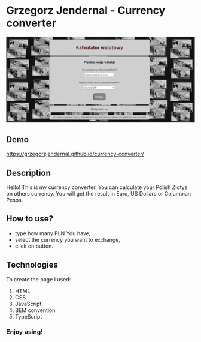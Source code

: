 # Grzegorz Jendernal - Currency converter
![Site screen](https://raw.githubusercontent.com/GrzegorzJendernal/currency-converter/main/images/currencyCalc.png)
## Demo
https://grzegorzjendernal.github.io/currency-converter/
## Description
Hello! This is my currency converter. You can calculate your Polish Zlotys on others currency. You will get the result in Euro, US Dollars or Columbian Pesos.
## How to use?
- type how many PLN You have,
- select the currency you want to exchange,
- click on button.
## Technologies
To create the page I used:
1. HTML
2. CSS
3. JavaScript
4. BEM convention
5. TypeScript
### Enjoy using!
